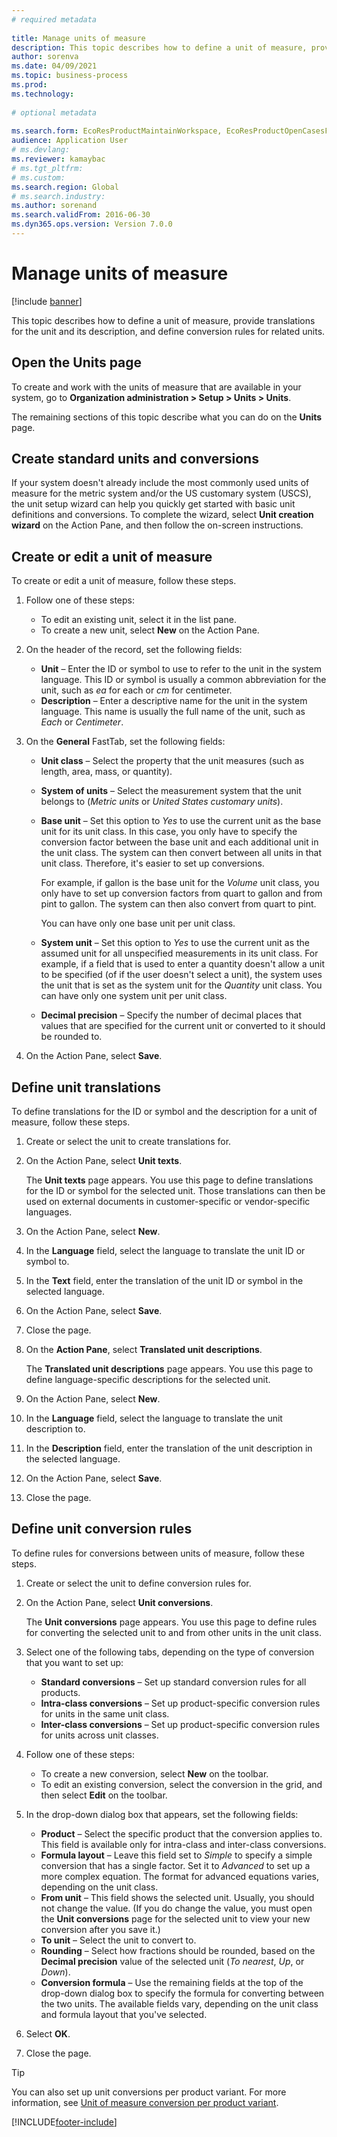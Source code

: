 ```yaml
--- 
# required metadata 
 
title: Manage units of measure
description: This topic describes how to define a unit of measure, provide translations for the unit and its description, and define conversion rules for related units.
author: sorenva
ms.date: 04/09/2021
ms.topic: business-process 
ms.prod:  
ms.technology:  
 
# optional metadata 
 
ms.search.form: EcoResProductMaintainWorkspace, EcoResProductOpenCasesFormPart, UnitOfMeasure, UnitOfMeasureReportingTranslation, UnitOfMeasureTranslation, UnitOfMeasureConversion, UnitOfMeasureConversionEditOrCreate, UnitOfMeasureLookup, UnitOfMeasureCalculator, UnitOfMeasureWizard, UnitOfMeasureLookupTest
audience: Application User 
# ms.devlang:  
ms.reviewer: kamaybac
# ms.tgt_pltfrm:  
# ms.custom:  
ms.search.region: Global
# ms.search.industry: 
ms.author: sorenand
ms.search.validFrom: 2016-06-30 
ms.dyn365.ops.version: Version 7.0.0 
---
```

# Manage units of measure

[!include [banner](../../includes/banner.md)]

This topic describes how to define a unit of measure, provide translations for the unit and its description, and define conversion rules for related units.

## Open the Units page

To create and work with the units of measure that are available in your system, go to **Organization administration \> Setup \> Units \> Units**.

The remaining sections of this topic describe what you can do on the **Units** page.

## Create standard units and conversions

If your system doesn't already include the most commonly used units of measure for the metric system and/or the US customary system (USCS), the unit setup wizard can help you quickly get started with basic unit definitions and conversions. To complete the wizard, select **Unit creation wizard** on the Action Pane, and then follow the on-screen instructions.

## Create or edit a unit of measure

To create or edit a unit of measure, follow these steps.

1. Follow one of these steps:

    - To edit an existing unit, select it in the list pane.
    - To create a new unit, select **New** on the Action Pane.

1. On the header of the record, set the following fields:

    - **Unit** – Enter the ID or symbol to use to refer to the unit in the system language. This ID or symbol is usually a common abbreviation for the unit, such as *ea* for each or *cm* for centimeter.
    - **Description** – Enter a descriptive name for the unit in the system language. This name is usually the full name of the unit, such as *Each* or *Centimeter*.

1. On the **General** FastTab, set the following fields:<!-- KFM: confirm this:    - **Fixed unit assignment** and **Fixed unit** – These fields have an effect only if you're using the Microsoft Retail Essentials product. If the current unit can be mapped to one of the fixed units that are used by Retail Essentials, set the **Fixed unit assignment** option to *Yes*. Then select the fixed unit in the **Fixed unit** field. -->

    - **Unit class** – Select the property that the unit measures (such as length, area, mass, or quantity).
    - **System of units** – Select the measurement system that the unit belongs to (*Metric units* or *United States customary units*).
    - **Base unit** – Set this option to *Yes* to use the current unit as the base unit for its unit class. In this case, you only have to specify the conversion factor between the base unit and each additional unit in the unit class. The system can then convert between all units in that unit class. Therefore, it's easier to set up conversions.

        For example, if gallon is the base unit for the *Volume* unit class, you only have to set up conversion factors from quart to gallon and from pint to gallon. The system can then also convert from quart to pint.

        You can have only one base unit per unit class.

    - **System unit** – Set this option to *Yes* to use the current unit as the assumed unit for all unspecified measurements in its unit class. For example, if a field that is used to enter a quantity doesn't allow a unit to be specified (of if the user doesn't select a unit), the system uses the unit that is set as the system unit for the *Quantity* unit class. You can have only one system unit per unit class.
    - **Decimal precision** – Specify the number of decimal places that values that are specified for the current unit or converted to it should be rounded to.

1. On the Action Pane, select **Save**.

## Define unit translations

To define translations for the ID or symbol and the description for a unit of measure, follow these steps.

1. Create or select the unit to create translations for.
1. On the Action Pane, select **Unit texts**.

    The **Unit texts** page appears. You use this page to define translations for the ID or symbol for the selected unit. Those translations can then be used on external documents in customer-specific or vendor-specific languages.

1. On the Action Pane, select **New**.
1. In the **Language** field, select the language to translate the unit ID or symbol to.
1. In the **Text** field, enter the translation of the unit ID or symbol in the selected language.
1. On the Action Pane, select **Save**.
1. Close the page.
1. On the **Action Pane**, select **Translated unit descriptions**.

    The **Translated unit descriptions** page appears. You use this page to define language-specific descriptions for the selected unit.

1. On the Action Pane, select **New**.
1. In the **Language** field, select the language to translate the unit description to.
1. In the **Description** field, enter the translation of the unit description in the selected language.
1. On the Action Pane, select **Save**.
1. Close the page.

## Define unit conversion rules

To define rules for conversions between units of measure, follow these steps.

1. Create or select the unit to define conversion rules for.
1. On the Action Pane, select **Unit conversions**.

    The **Unit conversions** page appears. You use this page to define rules for converting the selected unit to and from other units in the unit class.

1. Select one of the following tabs, depending on the type of conversion that you want to set up:

    - **Standard conversions** – Set up standard conversion rules for all products.
    - **Intra-class conversions** – Set up product-specific conversion rules for units in the same unit class.
    - **Inter-class conversions** – Set up product-specific conversion rules for units across unit classes.

1. Follow one of these steps:

    - To create a new conversion, select **New** on the toolbar.
    - To edit an existing conversion, select the conversion in the grid, and then select **Edit** on the toolbar.

1. In the drop-down dialog box that appears, set the following fields:

    - **Product** – Select the specific product that the conversion applies to. This field is available only for intra-class and inter-class conversions.
    - **Formula layout** – Leave this field set to *Simple* to specify a simple conversion that has a single factor. Set it to *Advanced* to set up a more complex equation. The format for advanced equations varies, depending on the unit class.
    - **From unit** – This field shows the selected unit. Usually, you should not change the value. (If you do change the value, you must open the **Unit conversions** page for the selected unit to view your new conversion after you save it.)
    - **To unit** – Select the unit to convert to.
    - **Rounding** – Select how fractions should be rounded, based on the **Decimal precision** value of the selected unit (*To nearest*, *Up*, or *Down*).
    - **Conversion formula** – Use the remaining fields at the top of the drop-down dialog box to specify the formula for converting between the two units. The available fields vary, depending on the unit class and formula layout that you've selected.

1. Select **OK**.
1. Close the page.

> [!TIP]
> You can also set up unit conversions per product variant. For more information, see [Unit of measure conversion per product variant](../uom-conversion-per-product-variant.md).

[!INCLUDE[footer-include](../../../includes/footer-banner.md)]
